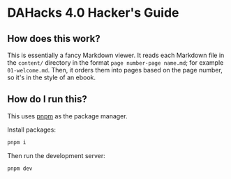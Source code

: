 # DAHacks 4.0 Hacker's Guide

## How does this work?
This is essentially a fancy Markdown viewer. It reads each Markdown file in the `content/` directory in the format `page number-page name.md`; for example `01-welcome.md`. Then, it orders them into pages based on the page number, so it's in the style of an ebook.

## How do I run this?
This uses [pnpm](https://pnpm.io/) as the package manager.

Install packages:
```bash
pnpm i
```

Then run the development server:
```bash
pnpm dev
```

